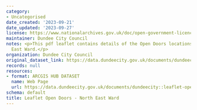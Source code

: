 ```yaml
---
category:
- Uncategorised
date_created: '2023-09-21'
date_updated: '2023-09-27'
license: https://www.nationalarchives.gov.uk/doc/open-government-licence/version/3/
maintainer: Dundee City Council
notes: <p>This pdf leaflet contains details of the Open Doors locations within North
  East Ward.</p>
organization: Dundee City Council
original_dataset_link: https://data.dundeecity.gov.uk/documents/dundeecity::leaflet-open-doors-north-east-ward
records: null
resources:
- format: ARCGIS HUB DATASET
  name: Web Page
  url: https://data.dundeecity.gov.uk/documents/dundeecity::leaflet-open-doors-north-east-ward
schema: default
title: Leaflet Open Doors - North East Ward
---
```

